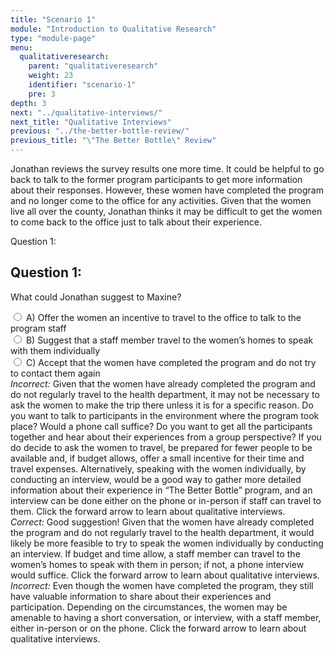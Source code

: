 ```yaml
---
title: "Scenario 1"
module: "Introduction to Qualitative Research"
type: "module-page"
menu:
  qualitativeresearch:
    parent: "qualitativeresearch"
    weight: 23
    identifier: "scenario-1"
    pre: 3
depth: 3
next: "../qualitative-interviews/"
next_title: "Qualitative Interviews"
previous: "../the-better-bottle-review/"
previous_title: "\"The Better Bottle\" Review"
---
```


Jonathan reviews the survey results one more time. It could be helpful to go back to talk to the former program participants to get more information about their responses. However, these women have completed the program and no longer come to the office for any activities. Given that the women live all over the county, Jonathan thinks it may be difficult to get the women to come back to the office just to talk about their experience.

<div class="itemfeedback">

<div class="cases">
<div class="casetitle" aria-hidden="true">
    Question 1:
</div><!-- /.casetitle -->
<div class="casecontent">
<div class="casequestion" aria-labelledby="qnum1" role="radiogroup">
<h2 class="d-none" id="qnum1">Question 1:</h2>
<p>What could Jonathan suggest to Maxine?</p>
<div class="answer-value md-radio">
<input name="question01" id="question01a" data-answer="#answer01a" type="radio" value="A">
<label for="question01a">A)
Offer the women an incentive to travel to the office to talk to the program staff
</label>
</div>
<div class="answer-value md-radio">
<input name="question01" id="question01b" data-answer="#answer01b" type="radio" value="B">
<label for="question01b">B)
Suggest that a staff member travel to the women’s homes to speak with them individually
</label>
</div>
<div class="answer-value md-radio">
<input name="question01" id="question01c" data-answer="#answer01c" type="radio" value="C">
<label for="question01c">C)
Accept that the women have completed the program and do not try to contact them again
</label>
</div>
</div><!-- /.casequestion -->
<div class="casesanswerdisplay">
<div class="answer-container item-feedback" id="answer01a">
<i>Incorrect:</i> Given that the women have already completed the program and do not regularly travel to the health department, it may not be necessary to ask the women to make the trip there unless it is for a specific reason. Do you want to talk to participants in the environment where the program took place? Would a phone call suffice? Do you want to get all the participants together and hear about their experiences from a group perspective? If you do decide to ask the women to travel, be prepared for fewer people to be available and, if budget allows, offer a small incentive for their time and travel expenses. Alternatively, speaking with the women individually, by conducting an interview, would be a good way to gather more detailed information about their experience in “The Better Bottle” program, and an interview can be done either on the phone or in-person if staff can travel to them. Click the forward arrow to learn about qualitative interviews.
</div>
<div class="answer-container item-feedback" id="answer01b">
<i>Correct:</i> Good suggestion! Given that the women have already completed the program and do not regularly travel to the health department, it would likely be more feasible to try to speak the women individually by conducting an interview. If budget and time allow, a staff member can travel to the women’s homes to speak with them in person; if not, a phone interview would suffice. Click the forward arrow to learn about qualitative interviews. 
</div>
<div class="answer-container item-feedback" id="answer01c">
<i>Incorrect:</i> Even though the women have completed the program, they still have valuable information to share about their experiences and participation. Depending on the circumstances, the women may be amenable to having a short conversation, or interview, with a staff member, either in-person or on the phone. Click the forward arrow to learn about qualitative interviews.
</div>
</div>
</div><!-- /.casecontent -->
</div><!-- /.cases -->

</div>
